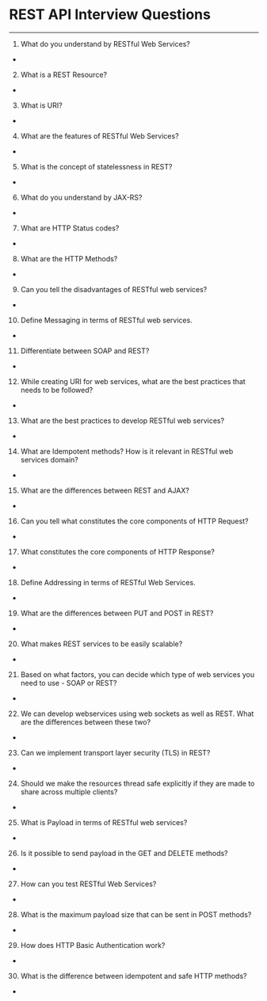 # REST API Interview Questions

---

1. What do you understand by RESTful Web Services?
+ 


2. What is a REST Resource?
+ 


3. What is URI?
+ 


4. What are the features of RESTful Web Services?
+ 


5. What is the concept of statelessness in REST?
+ 


6. What do you understand by JAX-RS?
+ 


7. What are HTTP Status codes?
+ 


8. What are the HTTP Methods?
+ 


9.  Can you tell the disadvantages of RESTful web services?
+ 


10. Define Messaging in terms of RESTful web services.
+ 


11. Differentiate between SOAP and REST?
+ 


12. While creating URI for web services, what are the best practices that needs to be followed?
+ 


13. What are the best practices to develop RESTful web services?
+ 


14. What are Idempotent methods? How is it relevant in RESTful web services domain?
+ 


15. What are the differences between REST and AJAX?
+ 


16. Can you tell what constitutes the core components of HTTP Request?
+ 


17. What constitutes the core components of HTTP Response?
+ 


18. Define Addressing in terms of RESTful Web Services.
+ 


19. What are the differences between PUT and POST in REST?
+ 


20. What makes REST services to be easily scalable?
+ 


21. Based on what factors, you can decide which type of web services you need to use - SOAP or REST?
+ 


22. We can develop webservices using web sockets as well as REST. What are the differences between these two?
+ 


23. Can we implement transport layer security (TLS) in REST?
+ 


24. Should we make the resources thread safe explicitly if they are made to share across multiple clients?
+ 


25. What is Payload in terms of RESTful web services?
+ 


26. Is it possible to send payload in the GET and DELETE methods?
+ 


27. How can you test RESTful Web Services?
+ 


28. What is the maximum payload size that can be sent in POST methods?
+ 


29. How does HTTP Basic Authentication work?
+ 


30. What is the difference between idempotent and safe HTTP methods?
+ 
